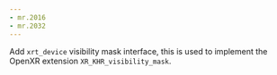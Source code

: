 ```yaml
---
- mr.2016
- mr.2032
---
```


Add `xrt_device` visibility mask interface, this is used to implement
the OpenXR extension `XR_KHR_visibility_mask`.
